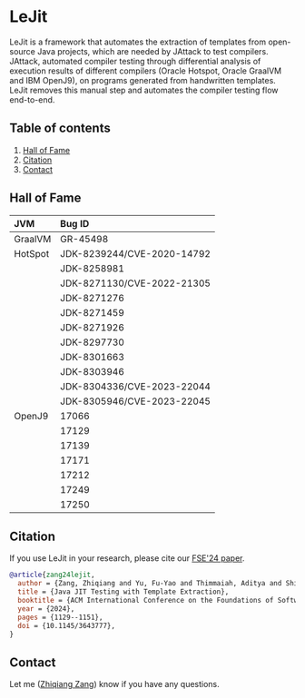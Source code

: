 # LeJit

LeJit is a framework that automates the extraction of templates 
from open-source Java projects, which are needed by JAttack to test 
compilers. JAttack, automated compiler testing through differential 
analysis of execution results of different compilers
(Oracle Hotspot, Oracle GraalVM and IBM OpenJ9), on programs generated 
from handwritten templates. LeJit removes this manual step and 
automates the compiler testing flow end-to-end.

## Table of contents

1. [Hall of Fame](#Hall-of-Fame)
2. [Citation](#Citation)
3. [Contact](#Contact)


## Hall of Fame


|JVM|Bug ID|
|:---|:---|
|GraalVM|GR-45498|
|HotSpot|JDK-8239244/CVE-2020-14792|
|	|JDK-8258981|
|	|JDK-8271130/CVE-2022-21305|
|	|JDK-8271276|
|	|JDK-8271459|
|	|JDK-8271926|
|	|JDK-8297730|
|	|JDK-8301663|
|	|JDK-8303946|
|	|JDK-8304336/CVE-2023-22044|
|	|JDK-8305946/CVE-2023-22045|
|OpenJ9|17066|
|	|17129|
|	|17139|
|	|17171|
|	|17212|
|	|17249|
|	|17250|

## Citation

If you use LeJit in your research, please cite our
[FSE'24 paper](https://dl.acm.org/doi/abs/10.1145/3643777).

```bibtex
@article{zang24lejit,
  author = {Zang, Zhiqiang and Yu, Fu-Yao and Thimmaiah, Aditya and Shi, August and Gligoric, Milos},
  title = {Java JIT Testing with Template Extraction},
  booktitle = {ACM International Conference on the Foundations of Software Engineering},
  year = {2024},
  pages = {1129--1151},
  doi = {10.1145/3643777},
}
```

## Contact

Let me ([Zhiqiang Zang](https://github.com/CptGit)) know if you have
any questions.

